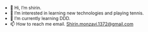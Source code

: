 - 👋 Hi, I’m shirin.
- 👀 I’m interested in learning new technologies and playing tennis.
- 🌱 I’m currently learning DDD.
- 📫 How to reach me email. Shirin.monzavi.1372@gmail.com

<!---
shirin72/shirin72 is a ✨ special ✨ repository because its `README.md` (this file) appears on your GitHub profile.
You can click the Preview link to take a look at your changes.
--->
